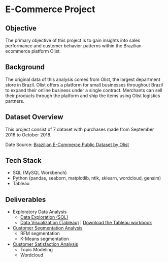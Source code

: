 # E-Commerce Project
## Objective
The primary objective of this project is to gain insights into sales performance and customer behavior patterns within the Brazilian ecommerce platform Olist.
## Background
The original data of this analysis comes from Olist, the largest department store in Brazil. Olist offers a platform for small businesses throughout Brazil to expand their online business under a single contract. Merchants can sell their products through the platform and ship the items using Olist logistics partners.
## Dataset Overview
This project consist of 7 dataset with purchases made from September 2016 to October 2018.

Date Source: [Brazilian E-Commerce Public Dataset by Olist](https://www.kaggle.com/datasets/olistbr/brazilian-ecommerce)
## Tech Stack
- SQL (MySQL Workbench)
- Python (pandas, seaborn, matplotlib, ntlk, sklearn, wordcloud, gensim)
- Tableau
## Deliverables
- Exploratory Data Analysis
  - [Data Exploration (SQL)](EDA_E-Commerce_project.sql)
  - [Data Visualization (Tableau)](https://github.com/zwen10/E-Commerce_Project/blob/main/Data%20visualization.pdf) | [Download the Tableau workbook](https://www.dropbox.com/scl/fi/hqn6s74e6l1urmzysswjn/E-Commerce-Analysis.twbx?rlkey=bmgiym55kaylhvm3ck0aclk5y&dl=0)
- [Customer Segmentation Analysis](https://github.com/zwen10/E-Commerce_Project/blob/main/Customer%20Segmentation%20Analysis%20(RFM%20%26%20K-Means).ipynb)
  - RFM segmentation
  - K-Means segmentation
- [Customer Satisfaction Analysis](https://github.com/zwen10/E-Commerce_Project/blob/main/E-Commerce%20Customer%20satisfaction%20analysis%20(NLP).ipynb)
  - Topic Modeling
  - Wordcloud
